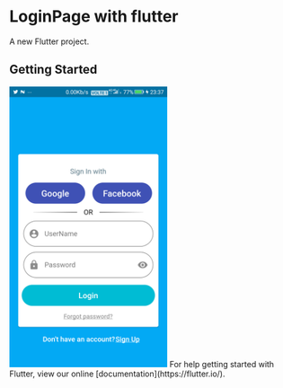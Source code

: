 # LoginPage with flutter

A new Flutter project.

## Getting Started
<img src="loginpage.png" height="500em" />
For help getting started with Flutter, view our online
[documentation](https://flutter.io/).

